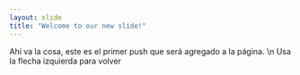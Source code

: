 ```yaml
---
layout: slide
title: "Welcome to our new slide!"
---
```

Ahí va la cosa, este es el primer push
que será agregado a la página. \n
Usa la flecha izquierda para volver
